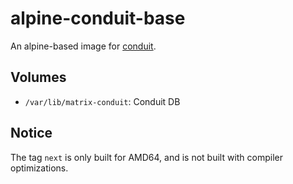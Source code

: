 # alpine-conduit-base

An alpine-based image for [conduit](https://conduit.rs).

## Volumes

- `/var/lib/matrix-conduit`: Conduit DB

## Notice

The tag `next` is only built for AMD64, and is not built with compiler optimizations.
